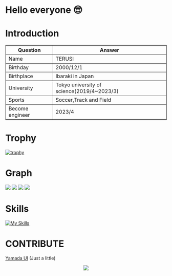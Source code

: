 # Hello everyone 😎

# Introduction
 <div align="center">
   <table border=1>
   <tr>
     <th>Question</th>
     <th>Answer</th>
   </tr>
   <tr>
     <td>Name</td>
     <td>TERUSI</td>
   </tr>
   <tr>
     <td>Birthday</td>
     <td>2000/12/1</td>
   </tr>
   <tr>
     <td>Birthplace</td>
     <td>Ibaraki in Japan</td>
   </tr>
   <tr>
     <td>University</td>
     <td>Tokyo university of science(2019/4~2023/3)</td>
   </tr>
   <tr>
     <td>Sports</td>
     <td>Soccer,Track and Field</td>
   </tr>
   <tr>
     <td>Become engineer</td>
     <td>2023/4</td>
   </tr>
 </table>
 </div>

# Trophy

[![trophy](https://github-profile-trophy.vercel.app/?username=teru12012000&theme=onedark)](https://github.com/ryo-ma/github-profile-trophy)

# Graph

![](http://github-profile-summary-cards.vercel.app/api/cards/repos-per-language?username=teru12012000&theme=github_dark) ![](http://github-profile-summary-cards.vercel.app/api/cards/most-commit-language?username=teru12012000&theme=github_dark)
![](http://github-profile-summary-cards.vercel.app/api/cards/stats?username=teru12012000&theme=github_dark) ![](http://github-profile-summary-cards.vercel.app/api/cards/productive-time?username=teru12012000&theme=github_dark&utcOffset=8)

# Skills

[![My Skills](https://skillicons.dev/icons?i=c,cpp,js,ts,py,go,lua,dart,html,css,nodejs,bun,express,react,nextjs,flask,sqlite,firebase,vercel,aws,flutter,raspberrypi,linux,vscode,git,github,md,latex,docker,postman)](https://skillicons.dev)

# CONTRIBUTE

[Yamada UI](https://github.com/yamada-ui/yamada-ui) (Just a little)

<div align="center">
  <img src="https://github.com/teru12012000/teru12012000/assets/69517378/5b4f7fa0-e5e2-4226-8b4f-22e57870fd3c"/>
</div>
